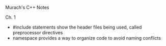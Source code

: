 Murach's C++ Notes

Ch. 1 
- #include statements show the header files being used, called preprocessor directives
- namespace provides a way to organize code to avoid naming conflicts

